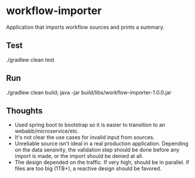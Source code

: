 # workflow-importer

Application that imports workflow sources and prints a summary.

## Test

./gradlew clean test

## Run

./gradlew clean build; java -jar build/libs/workflow-importer-1.0.0.jar

## Thoughts

- Used spring boot to bootstrap so it is easier to transition to an webabb/microservice/etc.
- It's not clear the use cases for invalid input from sources. 
- Unreliable source isn't ideal in a real production application. Depending on the data sensivity, the validation step
should be done before any import is made, or the import should be denied at all.
- The design depended on the traffic. If very high, should be in parallel. If files are too big (1TB+), a reactive design
should be favored.